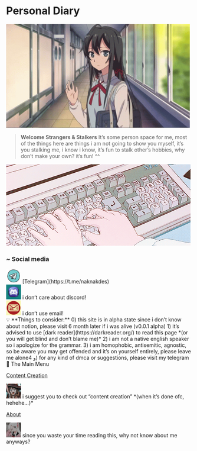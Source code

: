 # Personal Diary

![68747470733a2f2f73332e616d617a6f6e6177732e636f6d2f776174747061642d6d656469612d736572766963652f53746f7279496d6167652f33524144694a4c784b37426e62513d3d2d313139393639333535322e313664396238363463613765336630613137353036363234333435382e676966.gif](Personal%20Diary%20c01f4f2c6963418cba7004c2765224dd/68747470733a2f2f73332e616d617a6f6e6177732e636f6d2f776174747061642d6d656469612d736572766963652f53746f7279496d6167652f33524144694a4c784b37426e62513d3d2d313139393639333535322e313664396238363463613765336630613137353036363234333435382e676966.gif)

> ****Welcome Strangers & Stalkers****
It’s some person space for me, most of the things here are things i am not going to show you myself, it’s you stalking me, i know i know, it’s fun to stalk other’s hobbies, why don’t make your own? it’s fun! ^^
> 

![Personal%20Diary%20c01f4f2c6963418cba7004c2765224dd/caca1.gif](Personal%20Diary%20c01f4f2c6963418cba7004c2765224dd/caca1.gif)

### ~ Social media

<aside>
<img src="Personal%20Diary%20c01f4f2c6963418cba7004c2765224dd/155408b4c600709231c23f061c858223.jpg" alt="Personal%20Diary%20c01f4f2c6963418cba7004c2765224dd/155408b4c600709231c23f061c858223.jpg" width="40px" /> [Telegram](https://t.me/naknakdes)

</aside>

<aside>
<img src="Personal%20Diary%20c01f4f2c6963418cba7004c2765224dd/48167d7b753676c953c8a3431210c263.jpg" alt="Personal%20Diary%20c01f4f2c6963418cba7004c2765224dd/48167d7b753676c953c8a3431210c263.jpg" width="40px" /> i don’t care about discord!

</aside>

<aside>
<img src="Personal%20Diary%20c01f4f2c6963418cba7004c2765224dd/image_proxy_(2).jpeg" alt="Personal%20Diary%20c01f4f2c6963418cba7004c2765224dd/image_proxy_(2).jpeg" width="40px" /> i don’t use email!

</aside>

<aside>
💡 **Things to consider:**
0) this site is in alpha state since i don’t know about notion, please visit 6 month later if i was alive (v0.0.1 alpha)
1) it’s advised to use [dark reader](https://darkreader.org/) to read this page *(or you will get blind and don’t blame me)*
2) i am not a native english speaker so i apologize for the grammar.
3) i am homophobic, antisemitic, agnostic, so be aware you may get offended and it’s on yourself entirely, please leave me aloneو
4) for any kind of dmca or suggestions, please visit my telegram

</aside>

<aside>
🌌 The Main Menu

[Content Creation](Personal%20Diary%20c01f4f2c6963418cba7004c2765224dd/Content%20Creation%20a11334deb7d94bf8b076c62c7f70c060.md)

<aside>
<img src="Personal%20Diary%20c01f4f2c6963418cba7004c2765224dd/download.jpeg" alt="Personal%20Diary%20c01f4f2c6963418cba7004c2765224dd/download.jpeg" width="40px" /> i suggest you to check out “content creation” *(when it’s done ofc, hehehe…)*

</aside>

[About](Personal%20Diary%20c01f4f2c6963418cba7004c2765224dd/About%205d9aab2d64144e13ac085b9e737f647a.md)

<aside>
<img src="Personal%20Diary%20c01f4f2c6963418cba7004c2765224dd/images.jpeg" alt="Personal%20Diary%20c01f4f2c6963418cba7004c2765224dd/images.jpeg" width="40px" /> since you waste your time reading this, why not know about me anyways?

</aside>

</aside>